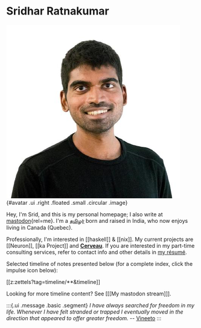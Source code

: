 # Sridhar Ratnakumar

![avatar](static/favicon.jpeg){#avatar .ui .right .floated .small .circular .image}

Hey, I'm Srid, and this is my personal homepage; I also write at [mastodon](https://mastodon.social/@srid){rel=me}. I'm a [தமிழர்](https://en.wikipedia.org/wiki/Tamils) born and raised in India, who now enjoys living in Canada (Quebec).

Professionally, I'm interested in [[haskell]] & [[nix]]. My current projects are [[Neuron]], [[ka Project]] and [**Cerveau**](https://www.cerveau.app/). If you are interested in my part-time consulting services, refer to contact info and other details in [my résumé](./static/resume.pdf).

Selected timeline of notes presented below (for a complete index, click the impulse icon below):

[[z:zettels?tag=timeline/**&timeline]]

Looking for more timeline content? See [[[My mastodon stream]]].

:::{.ui .message .basic .segment}
*I have always searched for freedom in my life. Whenever I have felt stranded or trapped I eventually moved in the direction that appeared to offer greater freedom.* -- [Vineeto](http://actualfreedom.com.au/actualism/vineeto/vineeto.htm)
:::
